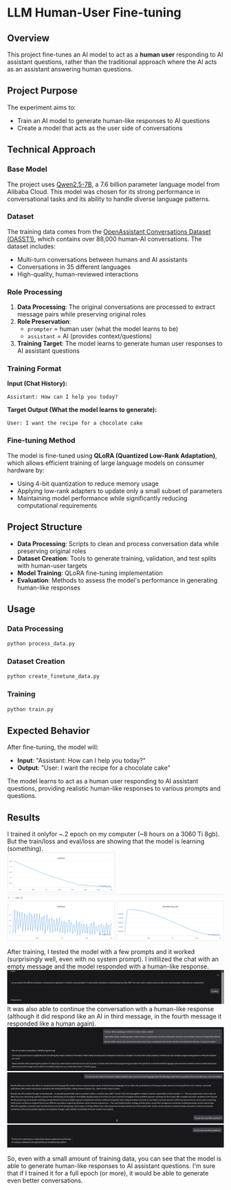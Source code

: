 # LLM Human-User Fine-tuning 

## Overview

This project fine-tunes an AI model to act as a **human user** responding to AI assistant questions, rather than the traditional approach where the AI acts as an assistant answering human questions.

## Project Purpose

The experiment aims to:
- Train an AI model to generate human-like responses to AI questions
- Create a model that acts as the user side of conversations


## Technical Approach

### Base Model
The project uses [Qwen2.5-7B](https://huggingface.co/Qwen/Qwen2.5-7B), a 7.6 billion parameter language model from Alibaba Cloud. This model was chosen for its strong performance in conversational tasks and its ability to handle diverse language patterns.

### Dataset
The training data comes from the [OpenAssistant Conversations Dataset (OASST1)](https://huggingface.co/datasets/OpenAssistant/oasst1), which contains over 88,000 human-AI conversations. The dataset includes:
- Multi-turn conversations between humans and AI assistants
- Conversations in 35 different languages
- High-quality, human-reviewed interactions

### Role Processing

1. **Data Processing**: The original conversations are processed to extract message pairs while preserving original roles
2. **Role Preservation**: 
   - `prompter` = human user (what the model learns to be)
   - `assistant` = AI (provides context/questions)
3. **Training Target**: The model learns to generate human user responses to AI assistant questions

### Training Format

**Input (Chat History):**
```
Assistant: How can I help you today?
```

**Target Output (What the model learns to generate):**
```
User: I want the recipe for a chocolate cake
```

### Fine-tuning Method
The model is fine-tuned using **QLoRA (Quantized Low-Rank Adaptation)**, which allows efficient training of large language models on consumer hardware by:
- Using 4-bit quantization to reduce memory usage
- Applying low-rank adapters to update only a small subset of parameters
- Maintaining model performance while significantly reducing computational requirements

## Project Structure

- **Data Processing**: Scripts to clean and process conversation data while preserving original roles
- **Dataset Creation**: Tools to generate training, validation, and test splits with human-user targets
- **Model Training**: QLoRA fine-tuning implementation
- **Evaluation**: Methods to assess the model's performance in generating human-like responses

## Usage

### Data Processing
```bash
python process_data.py
```

### Dataset Creation
```bash
python create_finetune_data.py
```

### Training
```bash
python train.py
```

## Expected Behavior

After fine-tuning, the model will:

- **Input**: "Assistant: How can I help you today?"
- **Output**: "User: I want the recipe for a chocolate cake"

The model learns to act as a human user responding to AI assistant questions, providing realistic human-like responses to various prompts and questions.

## Results
I trained it onlyfor ~.2 epoch on my computer (~8 hours on a 3060 Ti 8gb). But the train/loss and eval/loss are showing that the model is learning (something).
![train_data](images/train_data.png)

After training, I tested the model with a few prompts and it worked (surprisingly well, even with no system prompt). I initilized the chat with an empty message and the model responded with a human-like response.
![inference_chat](images/chat_1.png)
It was also able to continue the conversation with a human-like response (although it did respond like an AI in third message, in the fourth message it responded like a human again).
![inference_chat](images/chat_2.png)
![inference_chat](images/chat_3.png)
![inference_chat](images/chat_4.png)

So, even with a small amount of training data, you can see that the model is able to generate human-like responses to AI assistant questions. I'm sure that if I trained it for a full epoch (or more), it would be able to generate even better conversations.






